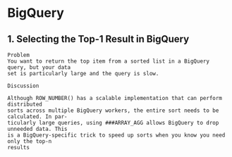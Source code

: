 # BigQuery
## 1. Selecting the Top-1 Result in BigQuery

    Problem
    You want to return the top item from a sorted list in a BigQuery query, but your data
    set is particularly large and the query is slow.
    
    Discussion
    
    Although ROW_NUMBER() has a scalable implementation that can perform distributed
    sorts across multiple BigQuery workers, the entire sort needs to be calculated. In par‐
    ticularly large queries, using ###ARRAY_AGG allows BigQuery to drop unneeded data. This
    is a BigQuery-specific trick to speed up sorts when you know you need only the top-n
    results
